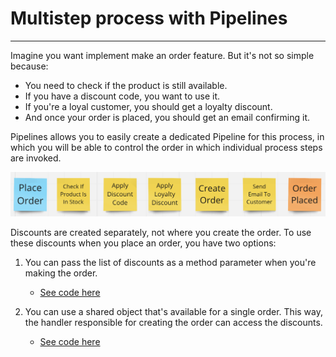 # Multistep process with Pipelines

-----

Imagine you want implement make an order feature. But it's not so simple because:

- You need to check if the product is still available.
- If you have a discount code, you want to use it.
- If you're a loyal customer, you should get a loyalty discount.
- And once your order is placed, you should get an email confirming it.

Pipelines allows you to easily create a dedicated Pipeline for this process, in which you will be able to control the order in which individual process steps are invoked.

![Pipelines process](./img/place_order_process.png)

Discounts are created separately, not where you create the order. To use these discounts when you place an order, you have two options:

1. You can pass the list of discounts as a method parameter when you're making the order.
   - [See code here](../examples/ProcessPipeline/Pipelines.ProcessExample/Pipelines.ProcessExample/PlaceOrderProcess/MethodWithDiscountListAsParameter/)

2. You can use a shared object that's available for a single order. This way, the handler responsible for creating the order can access the discounts.
   - [See code here](../examples/ProcessPipeline/Pipelines.ProcessExample/Pipelines.ProcessExample/PlaceOrderProcess/WithSharedState/)
